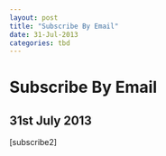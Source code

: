 ```yaml
---
layout: post
title: "Subscribe By Email"
date: 31-Jul-2013
categories: tbd
---
```


# Subscribe By Email

## 31st July 2013

[subscribe2]
